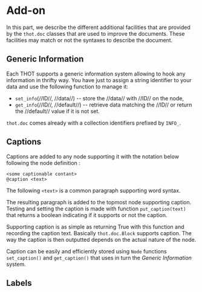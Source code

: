 # Add-on

In this part, we describe the different additional facilities that are provided by
the `thot.doc` classes that are used to improve the documents. These facilities
may match or not the syntaxes to describe the document.


## Generic Information

Each THOT supports a generic information system allowing to hook any information
in thrifty way. You have just to assign a string identifier to your data and
use the following function to manage it:

* `set_info`(//ID//, //data//) -- store the //data// with //ID// on the node,
* `get_info`(//ID//, //default//) -- retrieve data matching the //ID// or
	return the //default// value if it is not set.

`thot.doc` comes already with a collection identifiers prefixed by `INFO_`.


## Captions

Captions are added to any node supporting it with the notation below following
the node definition :

```
<some captionable contant>
@caption <text>
```

The following `<text>` is a common paragraph supporting word syntax.

The resulting paragraph is added to the topmost node supporting caption. Testing
and setting the caption is made with function `put_caption(text)` that returns
a boolean indicating if it supports or not the caption.

Supporting caption is as simple as returning True with this function and
recording the caption text. Basically `thot.doc.Block` supports caption. The
way the caption is then outputted depends on the actual nature of the node.

Caption can be easily and efficiently stored using `Node` functions `set_caption()`
and `get_caption()`  that uses in turn the _Generic Information_ system.


## Labels



